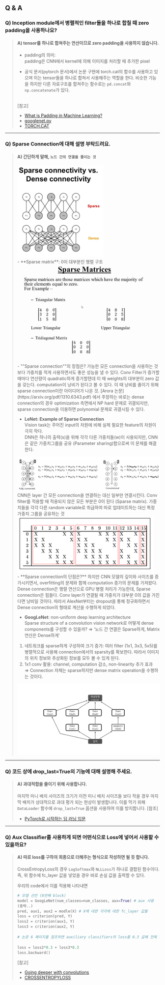 ## Q & A
 
### Q) Inception module에서 병렬적인 filter들을 하나로 합칠 때 zero padding을 사용하나요?
> #### A) tensor를 하나로 합쳐주는 연산이므로 zero padding을 사용하지 않습니다.
> 
> - padding의 의미:   
> padding은 CNN에서 kernel에 의해 이미지를 처리할 때 추가한 pixel   
> 
> - 공식 문서(pytorch 문서)에서 논문 구현에 torch.cat의 함수를 사용하고 있으며 이는 tensor들을 하나로 합쳐서 사용해주는 역할을 한다. 비슷한 기능을 하지만 다른 자료구조를 합쳐주는 함수로는 `pd.concat`와 `np.concatenate`가 있다.  
> <br>
>   [참고]
>   
> - [What is Padding in Machine Learning?](https://deepai.org/machine-learning-glossary-and-terms/padding)
> - [googlenet.py](https://github.com/pytorch/vision/blob/master/torchvision/models/googlenet.py)
> - [TORCH.CAT](https://pytorch.org/docs/stable/generated/torch.cat.html)

----

### Q) Sparse Connection에 대해 설명 부탁드려요.
> #### A) 간단하게 말해, `노드 간의 연결을 줄이는 것`
> 
> <img src='image/sparse_vs_dense.png' height = '300'>
> <br>  
> - **Sparse matrix**: 0이 대부분인 행렬 구조
> <img src='image/sparse_matrix.jpg' height = '300'>
> <br>
> <br>
> - ""Sparse connection""의 장점은?    
> 가능한 모든 connection을 사용하는 것보다 가중치를 적게 사용하면서도 좋은 성능을 낼 수 있다.     
> Conv Filter가 증가할 때마다 연산량이 quadratic하게 증가할텐데 이 때 weights의 대부분이 zero 값을 갖는다. 
> computation이 낭비가 된다고 볼 수 있다. 이 때 낭비를 줄이기 위해 sparse connection이란 아이디어가 나온 것.    
> [Arora 논문](https://arxiv.org/pdf/1310.6343.pdf) 에서 주장하는 바로는 dense connection의 경우 optimization 측면에서 NP hard 문제로 귀결되지만, sparse connection을 이용하면 polynomial 문제로 귀결시킬 수 있다.       
>   
>   - **LeNet: Example of Sparse Connection**     
>   Vision task는 주어진 input의 차원에 비해 실제 필요한 feature의 차원이 극히 작다.    
>   DNN은 하나의 출력(s)을 위해 각각 다른 가중치들(w)이 사용되지만, CNN은 같은 가중치그룹을 공유 (Parameter sharing)함으로써 이 문제를 해결한다.     
>   <img src='image/DNN_vs_CNN.png'>     
>   CNN은 layer 간 모든 connection을 연결하는 대신 일부만 연결시킨다. Conv filter를 적용할 때 적용되지 않은 모든 부분은 0이 된다 (Sparse matrix). 가중치들을 각각 다른 random variable로 취급하여 따로 업데이트하는 대신 특정 가중치 그룹을 공유하는 것     
>   <img src='image/lenet.png'>
>   <br>   
>   -	**Sparse connection의 단점은?**   
>   하지만 CNN 모델의 깊이와 사이즈를 증가시키면서, overfitting의 문제와 함께 computation 증가의 문제를 가져왔다. Dense connection은 행렬 연산으로 GPU 병렬 처리가 가능한데, Sparse connection은 힘들다. Conv layer가 연결될 때 가중치가 대부분 0의 값을 가진다면 낭비일 것이다. 따라서 AlexNet부터는 dropout을 통해 정규화하면서 Dense connection의 형태로 계산을 수행하게 되었다.    
>   
>   - **GoogLeNet**: non-uniform deep learning architecture      
>   Sparse structure of a convolution vision network로 어떻게 dense components를 구성할 수 있을까?
>   ⇒ ‘노드 간 연결은 Sparse하게, Matrix 연산은 Dense하게’
>   1) 네트워크를 sparse하게 구성하여 크기 증가: 여러 filter (1x1, 3x3, 5x5)를 병렬적으로 사용해 connection에서의 sparsity를 확보한다. 따라서 이미지의 위치 정보와 추상화된 정보를 모두 볼 수 있게 된다.
>   2) 1x1 conv 활용: channel, computation 감소, non-linearity 추가 효과     
>   ⇒ Connection 자체는 sparse하지만 dense matrix operation을 수행하는 것이다.
>   <img src='image/inception.png'>

----

### Q) 코드 상에 drop_last=True의 기능에 대해 설명해 주세요.
> #### A) 과대적합을 줄이기 위해 사용합니다.
> 마지막 미니 배치 사이즈의 크기가 이전 미니 배치 사이즈들 보다 작을 경우 마지막 배치가 상대적으로 과대 평가 되는 현상이 발생합니다. 이를 막기 위해 `DataLoader` 함수에 `drop_last=True` 옵션을 사용하여 이를 방지합니다.
> [참조]
> - [PyTorch로 시작하는 딥 러닝 입문](https://wikidocs.net/60324)

----

### Q) Aux Classifier를 사용하게 되면 어떤식으로 Loss에 넣어서 사용할 수 있을까요?
> #### A) 따로 loss를 구하여 최종으로 더해주는 형식으로 작성하면 될 듯 합니다.
> CrossEntropyLoss의 경우 `LogSoftmax`와 `NLLLoss`가 하나로 결합된 함수이다.  
> 즉, 위 함수에 fc_layer 값을 넣었을 경우 바로 손실 값을 출력할 수 있다.  
> 
> 우리의 code에서 이를 적용해 나타내면  
> ```python
> # 모델 선언 (8번째 block)
> model = GoogLeNet(num_classes=num_classes, aux=True) # aux 사용
> (중략..)
> pred, aux1, aux2 = modle(X) # X에 대한 각각에 대한 fc_layer 값들
> loss = criterion(pred, Y)
> loss2 = criterion(aux1, Y)
> loss3 = criterion(aux2, Y)
> 
> # 논문 6 페이지를 참조하면 auxiliary classifiers의 loss를 0.3 곱해 전체 loss에 더해 준다고 나와있다.
> 
> loss = loss2*0.3 + loss3*0.3 
> loss.backward()
> ```
> [참고]
> - [Going deeper with convolutions](https://arxiv.org/pdf/1409.4842.pdf)
> - [CROSSENTROPYLOSS](https://pytorch.org/docs/stable/generated/torch.nn.CrossEntropyLoss.html)

